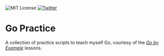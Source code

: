 ![MIT License](https://img.shields.io/npm/l/git-js.svg)
[![Twitter](https://img.shields.io/badge/Twitter-@restlessdesign-gray.svg?style=flat)](https://twitter.com/restlessdesign)

# Go Practice

A collection of practice scripts to teach myself Go, courtesy of the [_Go by Example_](https://gobyexample.com) lessons.
